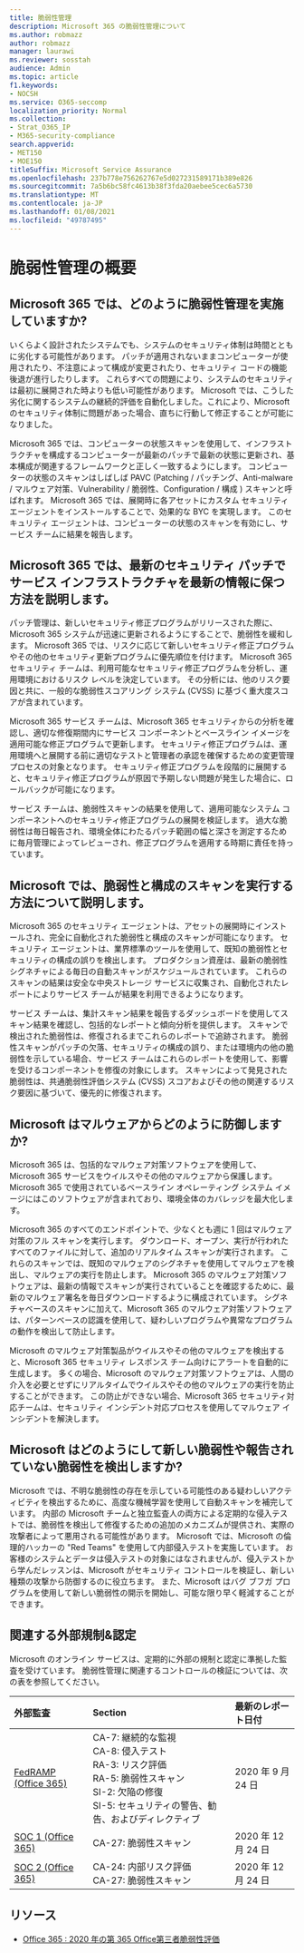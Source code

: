 ```yaml
---
title: 脆弱性管理
description: Microsoft 365 の脆弱性管理について
ms.author: robmazz
author: robmazz
manager: laurawi
ms.reviewer: sosstah
audience: Admin
ms.topic: article
f1.keywords:
- NOCSH
ms.service: O365-seccomp
localization_priority: Normal
ms.collection:
- Strat_O365_IP
- M365-security-compliance
search.appverid:
- MET150
- MOE150
titleSuffix: Microsoft Service Assurance
ms.openlocfilehash: 237b778e756262767e5d027231589171b389e826
ms.sourcegitcommit: 7a5b6bc58fc4613b38f3fda20aebee5cec6a5730
ms.translationtype: MT
ms.contentlocale: ja-JP
ms.lasthandoff: 01/08/2021
ms.locfileid: "49787495"
---
```

# <a name="vulnerability-management-overview"></a>脆弱性管理の概要

## <a name="how-does-microsoft-365-conduct-vulnerability-management"></a>Microsoft 365 では、どのように脆弱性管理を実施していますか?

いくらよく設計されたシステムでも、システムのセキュリティ体制は時間とともに劣化する可能性があります。 パッチが適用されないままコンピューターが使用されたり、不注意によって構成が変更されたり、セキュリティ コードの機能後退が進行したりします。 これらすべての問題により、システムのセキュリティは最初に展開された時よりも低い可能性があります。 Microsoft では、こうした劣化に関するシステムの継続的評価を自動化しました。これにより、Microsoft のセキュリティ体制に問題があった場合、直ちに行動して修正することが可能になりました。

Microsoft 365 では、コンピューターの状態スキャンを使用して、インフラストラクチャを構成するコンピューターが最新のパッチで最新の状態に更新され、基本構成が関連するフレームワークと正しく一致するようにします。 コンピューターの状態のスキャンはしばしば PAVC (Patching / パッチング、Anti-malware / マルウェア対策、Vulnerability / 脆弱性、Configuration / 構成 ) スキャンと呼ばれます。 Microsoft 365 では、展開時に各アセットにカスタム セキュリティ エージェントをインストールすることで、効果的な BYC を実現します。 このセキュリティ エージェントは、コンピューターの状態のスキャンを有効にし、サービス チームに結果を報告します。

## <a name="how-does-microsoft-365-ensure-service-infrastructure-is-up-to-date-with-the-latest-security-patches"></a>Microsoft 365 では、最新のセキュリティ パッチでサービス インフラストラクチャを最新の情報に保つ方法を説明します。

パッチ管理は、新しいセキュリティ修正プログラムがリリースされた際に、Microsoft 365 システムが迅速に更新されるようにすることで、脆弱性を緩和します。 Microsoft 365 では、リスクに応じて新しいセキュリティ修正プログラムやその他のセキュリティ更新プログラムに優先順位を付けます。 Microsoft 365 セキュリティ チームは、利用可能なセキュリティ修正プログラムを分析し、運用環境におけるリスク レベルを決定しています。 その分析には、他のリスク要因と共に、一般的な脆弱性スコアリング システム (CVSS) に基づく重大度スコアが含まれています。

Microsoft 365 サービス チームは、Microsoft 365 セキュリティからの分析を確認し、適切な修復期間内にサービス コンポーネントとベースライン イメージを適用可能な修正プログラムで更新します。 セキュリティ修正プログラムは、運用環境へと展開する前に適切なテストと管理者の承認を確保するための変更管理プロセスの対象となります。 セキュリティ修正プログラムを段階的に展開すると、セキュリティ修正プログラムが原因で予期しない問題が発生した場合に、ロールバックが可能になります。

サービス チームは、脆弱性スキャンの結果を使用して、適用可能なシステム コンポーネントへのセキュリティ修正プログラムの展開を検証します。 過大な脆弱性は毎日報告され、環境全体にわたるパッチ範囲の幅と深さを測定するために毎月管理によってレビューされ、修正プログラムを適用する時期に責任を持っています。

## <a name="how-does-microsoft-conduct-vulnerability-and-configuration-scanning"></a>Microsoft では、脆弱性と構成のスキャンを実行する方法について説明します。

Microsoft 365 のセキュリティ エージェントは、アセットの展開時にインストールされ、完全に自動化された脆弱性と構成のスキャンが可能になります。 セキュリティ エージェントは、業界標準のツールを使用して、既知の脆弱性とセキュリティの構成の誤りを検出します。 プロダクション資産は、最新の脆弱性シグネチャによる毎日の自動スキャンがスケジュールされています。 これらのスキャンの結果は安全な中央ストレージ サービスに収集され、自動化されたレポートによりサービス チームが結果を利用できるようになります。

サービス チームは、集計スキャン結果を報告するダッシュボードを使用してスキャン結果を確認し、包括的なレポートと傾向分析を提供します。 スキャンで検出された脆弱性は、修復されるまでこれらのレポートで追跡されます。 脆弱性スキャンがパッチの欠落、セキュリティの構成の誤り、または環境内の他の脆弱性を示している場合、サービス チームはこれらのレポートを使用して、影響を受けるコンポーネントを修復の対象にします。 スキャンによって発見された脆弱性は、共通脆弱性評価システム (CVSS) スコアおよびその他の関連するリスク要因に基づいて、優先的に修復されます。

## <a name="how-does-microsoft-defend-against-malware"></a>Microsoft はマルウェアからどのように防御しますか?

Microsoft 365 は、包括的なマルウェア対策ソフトウェアを使用して、Microsoft 365 サービスをウイルスやその他のマルウェアから保護します。 Microsoft 365 で使用されているベースライン オペレーティング システム イメージにはこのソフトウェアが含まれており、環境全体のカバレッジを最大化します。

Microsoft 365 のすべてのエンドポイントで、少なくとも週に 1 回はマルウェア対策のフル スキャンを実行します。 ダウンロード、オープン、実行が行われたすべてのファイルに対して、追加のリアルタイム スキャンが実行されます。 これらのスキャンでは、既知のマルウェアのシグネチャを使用してマルウェアを検出し、マルウェアの実行を防止します。 Microsoft 365 のマルウェア対策ソフトウェアは、最新の情報でスキャンが実行されていることを確認するために、最新のマルウェア署名を毎日ダウンロードするように構成されています。 シグネチャベースのスキャンに加えて、Microsoft 365 のマルウェア対策ソフトウェアは、パターンベースの認識を使用して、疑わしいプログラムや異常なプログラムの動作を検出して防止します。

Microsoft のマルウェア対策製品がウイルスやその他のマルウェアを検出すると、Microsoft 365 セキュリティ レスポンス チーム向けにアラートを自動的に生成します。 多くの場合、Microsoft のマルウェア対策ソフトウェアは、人間の介入を必要とせずにリアルタイムでウイルスやその他のマルウェアの実行を防止することができます。 この防止ができない場合、Microsoft 365 セキュリティ対応チームは、セキュリティ インシデント対応プロセスを使用してマルウェア インシデントを解決します。

## <a name="how-does-microsoft-detect-new-or-unreported-vulnerabilities"></a>Microsoft はどのようにして新しい脆弱性や報告されていない脆弱性を検出しますか?

Microsoft では、不明な脆弱性の存在を示している可能性のある疑わしいアクティビティを検出するために、高度な機械学習を使用して自動スキャンを補完しています。 内部の Microsoft チームと独立監査人の両方による定期的な侵入テストでは、脆弱性を検出して修復するための追加のメカニズムが提供され、実際の攻撃者によって悪用される可能性があります。 Microsoft では、Microsoft の倫理的ハッカーの "Red Teams" を使用して内部侵入テストを実施しています。 お客様のシステムとデータは侵入テストの対象にはなされませんが、侵入テストから学んだレッスンは、Microsoft がセキュリティ コントロールを検証し、新しい種類の攻撃から防御するのに役立ちます。 また、Microsoft はバグ ブフガ プログラムを使用して新しい脆弱性の開示を開始し、可能な限り早く軽減することができます。

## <a name="related-external-regulations--certifications"></a>関連する外部規制&認定

Microsoft のオンライン サービスは、定期的に外部の規制と認定に準拠した監査を受けています。 脆弱性管理に関連するコントロールの検証については、次の表を参照してください。

| **外部監査** | **Section** | **最新のレポート日付** |
|:--------|:-------|:---------|
| [FedRAMP (Office 365)](https://compliance.microsoft.com/compliancemanager) | CA-7: 継続的な監視 <br> CA-8: 侵入テスト <br> RA-3: リスク評価 <br> RA-5: 脆弱性スキャン <br> SI-2: 欠陥の修復 <br> SI-5: セキュリティの警告、勧告、およびディレクティブ | 2020 年 9 月 24 日 |
| [SOC 1 (Office 365)](https://servicetrust.microsoft.com/ViewPage/MSComplianceGuideV3?command=Download&downloadType=Document&downloadId=90df3f9c-3aaf-4dbf-99d0-ca9f2991721b&tab=7027ead0-3d6b-11e9-b9e1-290b1eb4cdeb&docTab=7027ead0-3d6b-11e9-b9e1-290b1eb4cdeb_SOC_%2F_SSAE_16_Reports) | CA-27: 脆弱性スキャン | 2020 年 12 月 24 日 |
| [SOC 2 (Office 365)](https://servicetrust.microsoft.com/ViewPage/MSComplianceGuideV3?command=Download&downloadType=Document&downloadId=a73c1738-7892-42b7-acd3-87b6371c53f6&tab=7027ead0-3d6b-11e9-b9e1-290b1eb4cdeb&docTab=7027ead0-3d6b-11e9-b9e1-290b1eb4cdeb_SOC_%2F_SSAE_16_Reports) | CA-24: 内部リスク評価 <br> CA-27: 脆弱性スキャン | 2020 年 12 月 24 日 |

## <a name="resources"></a>リソース

- [Office 365 : 2020 年の第 365 Office第三者脆弱性評価](https://servicetrust.microsoft.com/ViewPage/TrustDocumentsV3?command=Download&downloadType=Document&downloadId=1b28d36f-a009-424d-9a31-c18330d135a0&tab=7f51cb60-3d6c-11e9-b2af-7bb9f5d2d913&docTab=7f51cb60-3d6c-11e9-b2af-7bb9f5d2d913_Pen_Test_and_Security_Assessments)
